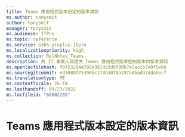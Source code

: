 ```yaml
---
title: Teams 應用程式版本設定的版本資訊
ms.author: tonysmit
author: tonysmit
manager: tonysmit
ms.audience: ITPro
ms.topic: reference
ms.service: o365-proplus-itpro
ms.localizationpriority: high
ms.collection: RelNotes_Teams
description: 為 IT 專業人員提供 Teams 應用程式版本控制版本的版本資訊
ms.openlocfilehash: f87532044788e381dd3d8f80b7e5accb7e0f5eb6
ms.sourcegitcommit: ed3080f75396bc174b30f0a197a4bad97dda5ecf
ms.translationtype: MT
ms.contentlocale: zh-TW
ms.lasthandoff: 09/23/2022
ms.locfileid: "68002285"
---
```

# <a name="release-notes-for-teams-app-versioning"></a>Teams 應用程式版本設定的版本資訊